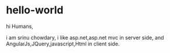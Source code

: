 # hello-world

hi Humans,

i am srinu chowdary, i like asp.net,asp.net mvc in server side,
and AngularJs,JQuery,javascript,Html in client side.
